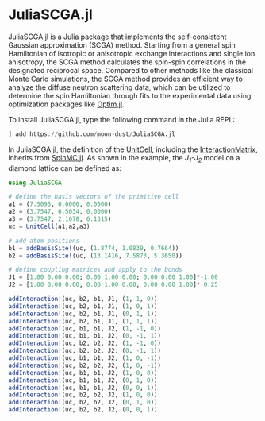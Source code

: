 # JuliaSCGA.jl
JuliaSCGA.jl is a Julia package that implements the self-consistent Gaussian approximation (SCGA) method. Starting from a general spin Hamiltonian of isotropic or anisotropic exchange interactions and single ion anisotropy, the SCGA method calculates the spin-spin correlations in the designated reciprocal space. Compared to other methods like the classical Monte Carlo simulations, the SCGA method provides an efficient way to analyze the diffuse neutron scattering data, which can be utilized to determine the spin Hamiltonian through fits to the experimental data using optimization packages like [Optim.jl](https://github.com/JuliaNLSolvers/Optim.jl/).

To install JuliaSCGA.jl, type the following command in the Julia REPL:
```julia
] add https://github.com/moon-dust/JuliaSCGA.jl
```

In JuliaSCGA.jl, the definition of the [UnitCell](src/UnitCell.jl), including the [InteractionMatrix](src/InteractionMatrix.jl), inherits from [SpinMC.jl](https://github.com/fbuessen/SpinMC.jl). As shown in the example, the *J<sub>1</sub>-J<sub>2</sub>* model on a diamond lattice can be defined as:

```julia
using JuliaSCGA

# define the basis vectors of the primitive cell
a1 = (7.5095, 0.0000, 0.0000) 
a2 = (3.7547, 6.5034, 0.0000) 
a3 = (3.7547, 2.1678, 6.1315) 
uc = UnitCell(a1,a2,a3) 

# add atom positions
b1 = addBasisSite!(uc, (1.8774, 1.0839, 0.7664)) 
b2 = addBasisSite!(uc, (13.1416, 7.5873, 5.3650)) 

# define coupling matrices and apply to the bonds
J1 = [1.00 0.00 0.00; 0.00 1.00 0.00; 0.00 0.00 1.00]*-1.00 
J2 = [1.00 0.00 0.00; 0.00 1.00 0.00; 0.00 0.00 1.00]* 0.25

addInteraction!(uc, b2, b1, J1, (1, 1, 0)) 
addInteraction!(uc, b2, b1, J1, (1, 0, 1)) 
addInteraction!(uc, b2, b1, J1, (0, 1, 1)) 
addInteraction!(uc, b2, b1, J1, (1, 1, 1)) 
addInteraction!(uc, b1, b1, J2, (1, -1, 0)) 
addInteraction!(uc, b1, b1, J2, (0, -1, 1)) 
addInteraction!(uc, b2, b2, J2, (1, -1, 0)) 
addInteraction!(uc, b2, b2, J2, (0, -1, 1)) 
addInteraction!(uc, b1, b1, J2, (1, 0, -1)) 
addInteraction!(uc, b2, b2, J2, (1, 0, -1)) 
addInteraction!(uc, b1, b1, J2, (1, 0, 0)) 
addInteraction!(uc, b1, b1, J2, (0, 1, 0)) 
addInteraction!(uc, b1, b1, J2, (0, 0, 1)) 
addInteraction!(uc, b2, b2, J2, (1, 0, 0)) 
addInteraction!(uc, b2, b2, J2, (0, 1, 0)) 
addInteraction!(uc, b2, b2, J2, (0, 0, 1)) 
```



